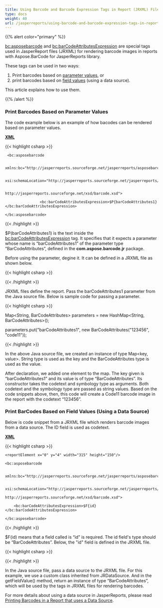 ```yaml
---
title: Using Barcode and Barcode Expression Tags in Report (JRXML) Files
type: docs
weight: 40
url: /jasperreports/using-barcode-and-barcode-expression-tags-in-report-jrxml-files/
---
```


{{% alert color="primary" %}} 

<bc:asposebarcode> and <bc:barCodeAttributesExpression> are special tags used in JasperReport files (JRXML) for rendering barcode images in reports with Aspose.BarCode for JasperReports library.

These tags can be used in two ways:

1. Print barcodes based on [parameter values](/barcode/jasperreports/using-barcode-and-barcode-expression-tags-in-report-28jrxml-29-files-html/), or
1. print barcodes based on [field values](/barcode/jasperreports/using-barcode-and-barcode-expression-tags-in-report-28jrxml-29-files-html/) (using a data source).

This article explains how to use them.

{{% /alert %}} 
### **Print Barcodes Based on Parameter Values**
The code example below is an example of how bacodes can be rendered based on parameter values.

[**XML**](/pages/createpage.action?spaceKey=barcodejasperreports&title=XML&linkCreation=true&fromPageId=14221351)

{{< highlight csharp >}}

 <componentElement>

   <reportElement x="0" y="70" width="400" height="150"/>

     <bc:asposebarcode

             xmlns:bc="http://jasperreports.sourceforge.net/jasperreports/asposebarcode"

                        xsi:schemaLocation="http://jasperreports.sourceforge.net/jasperreports/asposebarcode

							http://jasperreports.sourceforge.net/xsd/barcode.xsd">

                    <bc:barCodeAttributesExpression>$P{barCodeAttributes1}</bc:barCodeAttributesExpression>

    </bc:asposebarcode>

</componentElement>



{{< /highlight >}}

$P(barCodeAttributes1) is the text inside the <bc:barCodeAttributesExpression> tag. It specifies that it expects a parameter whose name is “barCodeAttributes1” of the parameter type “BarCodeAttributes”, defined in the **com.aspose.barcode.jr** package. 

Before using the parameter, degine it. It can be defined in a JRXML file as shown below.

{{< highlight csharp >}}

 <parameter name="barCodeAttributes1" class="com.aspose.barcode.jr.BarCodeAttributes"/> 

{{< /highlight >}}

JRXML files define the report. Pass the barCodeAttributes1 parameter from the Java source file. 
Below is sample code for passing a parameter.

{{< highlight csharp >}}

 Map<String, BarCodeAttributes> parameters = new HashMap<String, BarCodeAttributes>();

parameters.put("barCodeAttributes1", new BarCodeAttributes("123456", "code11"));

{{< /highlight >}}

In the above Java source file, we created an instance of type Map<key, value>. String type is used as the key and the BarCodeAttributes type is used as the value. 

After declaration, we added one element to the map. The key given is “barCodeAttributes1” and its value is of type “BarCodeAttributes”. Its constructor takes the codetext and symbology type as arguments. Both codetext and the symbology type are passed as string values. Based on the code snippets above, then, this code will create a Code11 barcode image in the report with the codetext “123456”. 
### **Print BarCodes Based on Field Values (Using a Data Source)**
Below is code snippet from a JRXML file which renders barcode images from a data source. The ID field is used as codetext.

[**XML**](/pages/createpage.action?spaceKey=barcodejasperreports&title=XML&linkCreation=true&fromPageId=14221351)

{{< highlight csharp >}}

 <componentElement>

    <reportElement x="0" y="4" width="315" height="150"/>

    <bc:asposebarcode

            xmlns:bc="http://jasperreports.sourceforge.net/jasperreports/asposebarcode"

            xsi:schemaLocation="http://jasperreports.sourceforge.net/jasperreports/asposebarcode

	http://jasperreports.sourceforge.net/xsd/barcode.xsd">

        <bc:barCodeAttributesExpression>$F{id}</bc:barCodeAttributesExpression>

    </bc:asposebarcode>

</componentElement>



{{< /highlight >}}

$F(id) means that a field called is “id” is required. The id field's type should be “BarCodeAttributes”. Below, the "id" field is defined in the JRXML file.

{{< highlight csharp >}}

 <field name="id" class="com.aspose.barcode.jr.BarCodeAttributes"/>  

{{< /highlight >}}

In the Java source file, pass a data source to the JRXML file. For this example, we use a custom class inherited from JRDataSource. And in the getFieldValue() method, return an instance of type “BarCodeAttributes”, which will be used by the <bc> tags in JRXML files for rendering barcodes. 

For more details about using a data source in JasperReports, please read [Printing Barcodes in a Report that uses a Data Source](/barcode/jasperreports/printing-barcodes-in-a-report-that-uses-a-data-source-html/). 
